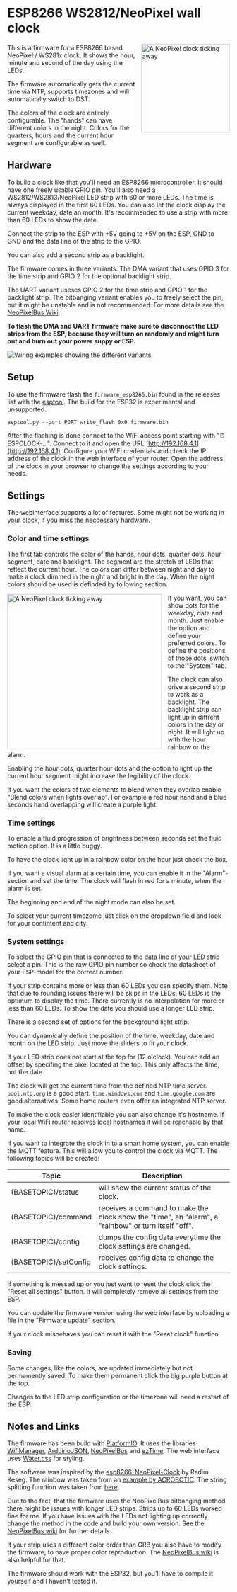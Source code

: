 # ESP8266 WS2812/NeoPixel wall clock

<img align="right" width="200" src="clock.gif" alt="A NeoPixel clock ticking away" style="margin-left: 1em"/>

This is a firmware for a ESP8266 based NeoPixel / WS281x clock. It shows the hour, minute and second of the day using the LEDs.

The firmware automatically gets the current time via NTP, supports timezones and will automatically switch to DST.

The colors of the clock are entirely configurable. The "hands" can have different colors in the night. Colors for the quarters, hours and the current hour segment are configurable as well.

## Hardware

To build a clock like that you'll need an ESP8266 microcontroller. It should have one freely usable GPIO pin. You'll also need a WS2812/WS2813/NeoPixel LED strip with 60 or more LEDs. The time is always displayed in the first 60 LEDs. You can also let the clock display the current weekday, date an month. It's recommended to use a strip with more than 60 LEDs to show the date.

Connect the strip to the ESP with +5V going to +5V on the ESP, GND to GND and the data line of the strip to the GPIO.

You can also add a second strip as a backlight.

The firmware comes in three variants. The DMA variant that uses GPIO 3 for the time strip and GPIO 2 for the optional backlight strip.

The UART variant useses GPIO 2 for the time strip and GPIO 1 for the backlight strip. The bitbanging variant enables you to freely select the pin, but it might be unstable and is not recommended. For more details see the [NeoPixelBus Wiki](https://github.com/Makuna/NeoPixelBus/wiki/ESP8266-NeoMethods).

**To flash the DMA and UART firmware make sure to disconnect the LED strips from the ESP, because they will turn on randomly and might turn out and burn out your power suppy or ESP.**

![Wiring examples showing the different variants.](sketch.jpg)

## Setup

To use the firmware flash the `firmware_esp8266.bin` found in the releases list with the [esptool](https://github.com/espressif/esptool). The build for the ESP32 is experimental and unsupported.

```plaintext
esptool.py --port PORT write_flash 0x0 firmware.bin
```

After the flashing is done connect to the WiFi access point starting with "⏰ESPCLOCK-...". Connect to it and open the URL [http://192.168.4.1](http://192.168.4.1). Configure your WiFi credentials and check the IP address of the clock in the web interface of your router. Open the address of the clock in your browser to change the settings according to your needs.

## Settings

The webinterface supports a lot of features. Some might not be working in your clock, if you miss the neccessary hardware.

### Color and time settings

The first tab controls the color of the hands, hour dots, quarter dots, hour segment, date and backlight. The segment are the stretch of LEDs that reflect the current hour. The colors can differ between night and day to make a clock dimmed in the night and bright in the day. When the night colors should be used is definded by following section.

<img align="left" width="350" src="screenshot.jpg" alt="A NeoPixel clock ticking away" style="margin-right: 1em"/>

If you want, you can show dots for the weekday, date and month. Just enable the option and define your preferred colors. To define the positions of those dots, switch to the "System" tab.

The clock can also drive a second strip to work as a backlight. The backlight strip can light up in diffrent colors in the day or night. It will light up with the hour rainbow or the alarm.

Enabling the hour dots, quarter hour dots and the option to light up the current hour segment might increase the legibility of the clock.

If you want the colors of two elements to blend when they overlap enable "Blend colors when lights overlap". For example a red hour hand and a blue seconds hand overlapping will create a purple light.

### Time settings

To enable a fluid progression of brightness between seconds set the fluid motion option. It is a little buggy.

To have the clock light up in a rainbow color on the hour just check the box.

If you want a visual alarm at a certain time, you can enable it in the "Alarm"-section and set the time. The clock will flash in red for a minute, when the alarm is set.

The beginning and end of the night mode can also be set.

To select your current timezome just click on the dropdown field and look for your contintent and city.

### System settings

To select the GPIO pin that is connected to the data line of your LED strip select a pin. This is the raw GPIO pin number so check the datasheet of your ESP-model for the correct number.

If your strip contains more or less than 60 LEDs you can specify them. Note that due to rounding issues there will be skips in the LEDs. 60 LEDs is the optimum to display the time. There currently is no interpolation for more or less than 60 LEDs. To show the date you should use a longer LED strip.

There is a second set of options for the background light strip.

You can dynamically define the position of the time, weekday, date and month on the LED strip. Just move the sliders to fit your clock.

If your LED strip does not start at the top for (12 o'clock). You can add an offset by specifing the pixel located at the top. This only affects the time, not the date.

The clock will get the current time from the defined NTP time server. `pool.ntp.org` is a good start. `time.windows.com` and `time.google.com` are good alternatives. Some home routers even offer an integrated NTP server.

To make the clock easier identifiable you can also change it's hostname. If your local WiFi router resolves local hostnames it will be reachable by that name.

If you want to integrate the clock in to a smart home system, you can enable the MQTT feature. This will allow you to control the clock via MQTT. The following topics will be created:

| Topic                 | Description                                                                                         |
|-----------------------|-----------------------------------------------------------------------------------------------------|
| (BASETOPIC)/status    | will show the current status of the clock.                                                          |
| (BASETOPIC)/command   | receives a command to make the clock show the "time", an "alarm", a "rainbow" or turn itself "off". |
| (BASETOPIC)/config    | dumps the config data everytime the clock settings are changed.                                     |
| (BASETOPIC)/setConfig | receives config data to change the clock settings.                                                  |

If something is messed up or you just want to reset the clock click the "Reset all settings" button. It will completely remove all settings from the ESP.

You can update the firmware version using the web interface by uploading a file in the "Firmware update" section.

If your clock misbehaves you can reset it with the "Reset clock" function.

### Saving

Some changes, like the colors, are updated immediately but not permamently saved. To make them permanent click the big purple button at the top.

Changes to the LED strip configuration or the timezone will need a restart of the ESP.

## Notes and Links

The firmware has been build with [PlatformIO](https://platformio.org/). It uses the libraries [WifiManager](https://github.com/tzapu/WiFiManager), [ArduinoJSON](https://arduinojson.org/), [NeoPixelBus](https://github.com/Makuna/NeoPixelBus/) and [ezTime](https://github.com/ropg/ezTime). The web interface uses [Water.css](https://watercss.netlify.app/) for styling.

The software was inspired by the [esp8266-NeoPixel-Clock](https://github.com/radimkeseg/esp8266-NeoPixel-Clock) by Radim Keseg. The rainbow was taken from an [example by ACROBOTIC](https://github.com/acrobotic/Ai_Demos_NeoPixelBus/blob/master/Rainbow/Rainbow.ino). The string splitting function was taken from [here](https://github.com/BenTommyE/Arduino_getStringPartByNr/blob/master/getStringPartByNr.ino).

Due to the fact, that the firmware uses the NeoPixelBus bitbanging method there might be issues with longer LED strips. Strips up to 60 LEDs worked fine for me. If you have issues with the LEDs not lighting up correctly change the method in the code and build your own version. See the [NeoPixelBus wiki](https://github.com/Makuna/NeoPixelBus/wiki/ESP8266-NeoMethods#neoesp8266dma800kbpsmethod) for further details.

If your strip uses a different color order than GRB you also have to modify the firmware, to have proper color reproduction. The [NeoPixelBus wiki](https://github.com/Makuna/NeoPixelBus/wiki/NeoPixelBus-object#neo-features) is also helpful for that.

The firmware should work with the ESP32, but you'll have to compile it yourself and I haven't tested it.
